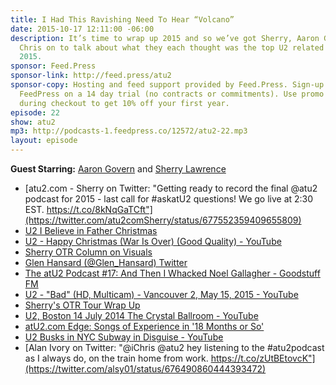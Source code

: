 ```yaml
---
title: I Had This Ravishing Need To Hear “Volcano”
date: 2015-10-17 12:11:00 -06:00
description: It’s time to wrap up 2015 and so we’ve got Sherry, Aaron G, Matt, and
  Chris on to talk about what they each thought was the top U2 related moments of
  2015.
sponsor: Feed.Press
sponsor-link: http://feed.press/atu2
sponsor-copy: Hosting and feed support provided by Feed.Press. Sign-up today and try
  FeedPress on a 14 day trial (no contracts or commitments). Use promo code "atu2"
  during checkout to get 10% off your first year.
episode: 22
show: atu2
mp3: http://podcasts-1.feedpress.co/12572/atu2-22.mp3
layout: episode
---
```


**Guest Starring:**
[Aaron Govern](/people/aaron-govern) and  [Sherry Lawrence](/people/sherry-lawrence)


* [atu2.com - Sherry on Twitter: "Getting ready to record the final @atu2 podcast for 2015 - last call for #askatU2 questions! We go live at 2:30 EST. https://t.co/8kNqGaTCft"](https://twitter.com/atu2comSherry/status/677552359409655809)
* [U2  I Believe in Father Christmas](http://www.u2.com/media/player/600/22)
* [U2 - Happy Christmas (War Is Over) (Good Quality) - YouTube](https://www.youtube.com/watch?v=HcPOxL5bwt4)
* [Sherry OTR Column on Visuals](http://www.atu2.com/news/column-off-the-record--vol-15-671.html)
* [Glen Hansard (@Glen_Hansard) Twitter](https://twitter.com/glen_hansard)
* [The atU2 Podcast #17: And Then I Whacked Noel Gallagher - Goodstuff FM](http://goodstuff.fm/atu2/17)
* [U2 - "Bad" (HD, Multicam) - Vancouver 2, May 15, 2015 - YouTube](https://www.youtube.com/watch?v=qH8hNXP_cKc)
* [Sherry's OTR Tour Wrap Up](http://www.atu2.com/news/column-off-the-record--vol-15-701.html)
* [U2, Boston 14 July 2014 The Crystal Ballroom - YouTube](https://www.youtube.com/watch?v=mu3Gp7mXeNE)
* [atU2.com Edge: Songs of Experience in '18 Months or So'](http://www.atu2.com/news/edge-songs-of-experience-in-18-months-or-so.html)
* [U2 Busks in NYC Subway in Disguise - YouTube](https://www.youtube.com/watch?v=aluYo-FSqiw)
* [Alan Ivory on Twitter: "@iChris @atu2 hey listening to the #atu2podcast as I always do, on the train home from work. https://t.co/zUtBEtovcK"](https://twitter.com/alsy01/status/676490860444393472)
